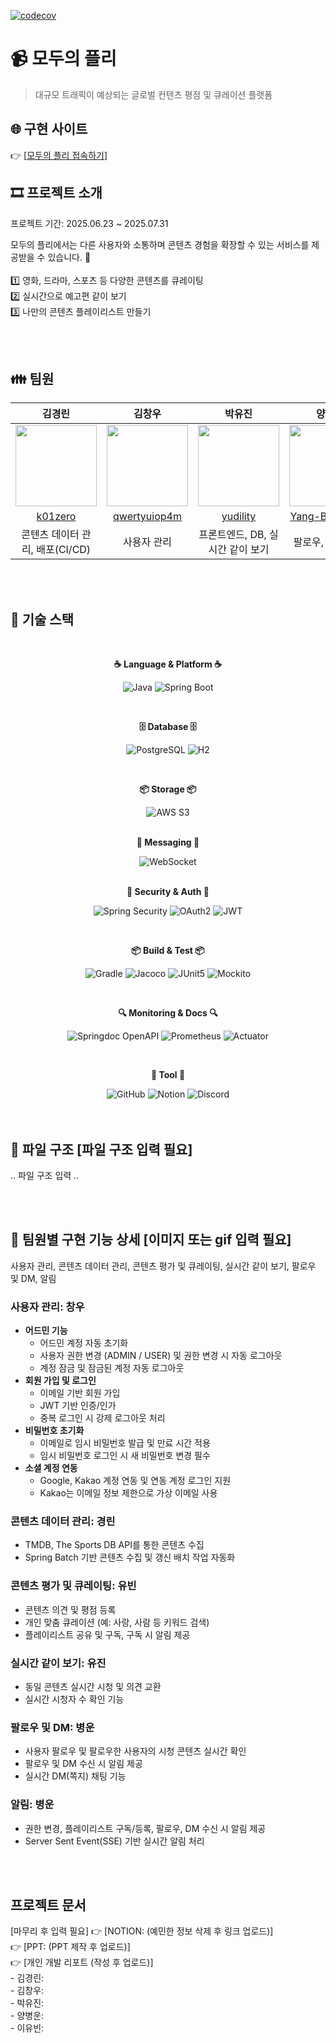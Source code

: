 [![codecov](https://codecov.io/gh/sb01-mopl-team03/sb01-mopl-team03/branch/main/graph/badge.svg)](https://codecov.io/gh/sb01-mopl-team03/sb01-mopl-team03)

# 📹 모두의 플리
> 대규모 트래픽이 예상되는 글로벌 컨텐츠 평점 및 큐레이션 플랫폼

## 🌐 구현 사이트
👉 [[모두의 플리 접속하기](https://sb01-mopl-team03-fe.vercel.app/)]

## 🎞️ 프로젝트 소개
프로젝트 기간: 2025.06.23 ~ 2025.07.31

모두의 플리에서는 다른 사용자와 소통하며 콘텐츠 경험을 확장할 수 있는 서비스를 제공받을 수 있습니다. :partying_face: 
</br>
</br> 1️⃣ 영화, 드라마, 스포츠 등 다양한 콘텐츠를 큐레이팅
</br> 2️⃣ 실시간으로 예고편 같이 보기
</br> 3️⃣ 나만의 콘텐츠 플레이리스트 만들기

</br>
</br>

## :family: 팀원
| 김경린 | 김창우 | 박유진 | 양병운 | 이유빈 :crown: |
|:-----:|:------:|:------:|:------:|:-------:|
|<img src="https://avatars.githubusercontent.com/u/133985654?v=4" width="130">|<img src="https://avatars.githubusercontent.com/u/101470043?v=4" width="130">|<img src="https://avatars.githubusercontent.com/u/78692557?v=4" width="130">|<img src="https://avatars.githubusercontent.com/u/143311964?v=4" width="130">|<img src="https://avatars.githubusercontent.com/u/80386881?v=4" width="130">|
| [k01zero](https://github.com/k01zero) | [qwertyuiop4m](https://github.com/qwertyuiop4m)| [yudility](https://github.com/yudility) | [Yang-ByeongUn](https://github.com/Yang-ByeongUn) | [iiyubb](https://github.com/iiyubb) |
| 콘텐츠 데이터 관리, 배포(CI/CD) | 사용자 관리 | 프론트엔드, DB, 실시간 같이 보기 | 팔로우, DM, 알림 | 콘텐츠 평가 및 큐레이팅 |

</br>
</br>

## 🚀 기술 스택

<div align="center">

</br>

**☕ Language & Platform ☕**

<img alt="Java" src="https://img.shields.io/badge/Java-007396?style=for-the-badge&logo=java&logoColor=white" />  <img alt="Spring Boot" src="https://img.shields.io/badge/Spring%20Boot-6DB33F?style=for-the-badge&logo=springboot&logoColor=white" />  

</br>

**🗄️ Database 🗄️** 

<img alt="PostgreSQL" src="https://img.shields.io/badge/PostgreSQL-336791?style=for-the-badge&logo=postgresql&logoColor=white" />  <img alt="H2" src="https://img.shields.io/badge/H2-1C99E0?style=for-the-badge&logo=h2&logoColor=white" />

</br>

**:package: Storage :package:**

<img alt="AWS S3" src="https://img.shields.io/badge/AWS%20S3-FF9900?style=for-the-badge&logo=amazons3&logoColor=white" />

</br>
</br>


**:envelope_with_arrow: Messaging :envelope_with_arrow:**

<img alt="WebSocket" src="https://img.shields.io/badge/WebSocket-6A1B9A?style=for-the-badge&logo=websocket&logoColor=white" />

</br>
</br>

**🔐 Security & Auth 🔐**

<img alt="Spring Security" src="https://img.shields.io/badge/Spring%20Security-6DB33F?style=for-the-badge&logo=springsecurity&logoColor=white" />  <img alt="OAuth2" src="https://img.shields.io/badge/OAuth2-2C4A7A?style=for-the-badge&logo=openid&logoColor=white" />  <img alt="JWT" src="https://img.shields.io/badge/JWT-000000?style=for-the-badge&logo=jsonwebtokens&logoColor=white" />

</br>

**📦 Build & Test 📦**

<img alt="Gradle" src="https://img.shields.io/badge/Gradle-02303A?style=for-the-badge&logo=gradle&logoColor=white" />  <img alt="Jacoco" src="https://img.shields.io/badge/Jacoco-C51A4A?style=for-the-badge&logo=jacoco&logoColor=white" />  <img alt="JUnit5" src="https://img.shields.io/badge/JUnit5-25A162?style=for-the-badge&logo=junit5&logoColor=white" />  <img alt="Mockito" src="https://img.shields.io/badge/Mockito-FFCB2B?style=for-the-badge&logo=mockito&logoColor=black" />  

</br>

**🔍 Monitoring & Docs 🔍** 

<img alt="Springdoc OpenAPI" src="https://img.shields.io/badge/OpenAPI-6BA539?style=for-the-badge&logo=swagger&logoColor=white" />  <img alt="Prometheus" src="https://img.shields.io/badge/Prometheus-E6522C?style=for-the-badge&logo=prometheus&logoColor=white" />  <img alt="Actuator" src="https://img.shields.io/badge/Actuator-6DB33F?style=for-the-badge&logo=spring&logoColor=white" />

</br>

**:speech_balloon: Tool :speech_balloon:** 

<img alt="GitHub" src="https://img.shields.io/badge/GitHub-181717?style=for-the-badge&logo=github&logoColor=white" />  
<img alt="Notion" src="https://img.shields.io/badge/Notion-000000?style=for-the-badge&logo=notion&logoColor=white" />  
<img alt="Discord" src="https://img.shields.io/badge/Discord-5865F2?style=for-the-badge&logo=discord&logoColor=white" />


</div>

</br>
</br>

## 📁 파일 구조 [파일 구조 입력 필요]
.. 파일 구조 입력 ..

</br>
</br>

## :pushpin: 팀원별 구현 기능 상세 [이미지 또는 gif 입력 필요]
사용자 관리, 콘텐츠 데이터 관리, 콘텐츠 평가 및 큐레이팅, 실시간 같이 보기, 팔로우 및 DM, 알림

### 사용자 관리: 창우
- **어드민 기능**
  - 어드민 계정 자동 초기화
  - 사용자 권한 변경 (ADMIN / USER) 및 권한 변경 시 자동 로그아웃
  - 계정 잠금 및 잠금된 계정 자동 로그아웃
- **회원 가입 및 로그인**
  - 이메일 기반 회원 가입
  - JWT 기반 인증/인가
  - 중복 로그인 시 강제 로그아웃 처리
- **비밀번호 초기화**
  - 이메일로 임시 비밀번호 발급 및 만료 시간 적용
  - 임시 비밀번호 로그인 시 새 비밀번호 변경 필수
- **소셜 계정 연동**
  - Google, Kakao 계정 연동 및 연동 계정 로그인 지원
  - Kakao는 이메일 정보 제한으로 가상 이메일 사용

### 콘텐츠 데이터 관리: 경린
- TMDB, The Sports DB API를 통한 콘텐츠 수집
- Spring Batch 기반 콘텐츠 수집 및 갱신 배치 작업 자동화

### 콘텐츠 평가 및 큐레이팅: 유빈
- 콘텐츠 의견 및 평점 등록
- 개인 맞춤 큐레이션 (예: 사랑, 사람 등 키워드 검색)
- 플레이리스트 공유 및 구독, 구독 시 알림 제공

### 실시간 같이 보기: 유진
- 동일 콘텐츠 실시간 시청 및 의견 교환
- 실시간 시청자 수 확인 기능

### 팔로우 및 DM: 병운
- 사용자 팔로우 및 팔로우한 사용자의 시청 콘텐츠 실시간 확인
- 팔로우 및 DM 수신 시 알림 제공
- 실시간 DM(쪽지) 채팅 기능

### 알림: 병운
- 권한 변경, 플레이리스트 구독/등록, 팔로우, DM 수신 시 알림 제공
- Server Sent Event(SSE) 기반 실시간 알림 처리

</br>
</br>


## 프로젝트 문서
[마무리 후 입력 필요]
👉 [NOTION: (예민한 정보 삭제 후 링크 업로드)]
</br>
👉 [PPT: (PPT 제작 후 업로드)]
</br>
👉 [개인 개발 리포트 (작성 후 업로드)]
    </br> - 김경린:
    </br> - 김창우:
    </br> - 박유진:
    </br> - 양병운:
    </br> - 이유빈:
